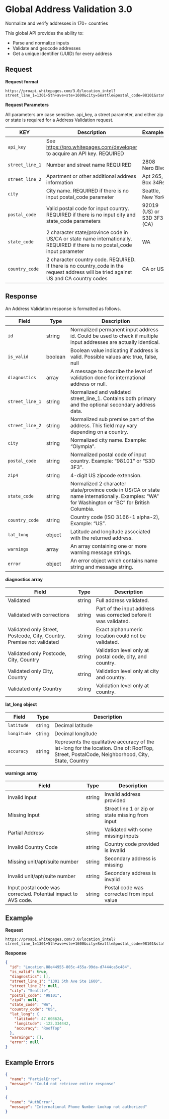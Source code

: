 # Global Address Validation 3.0

Normalize and verify addresses in 170+ countries

This global API provides the ability to:

  * Parse and normalize inputs
  * Validate and geocode addresses
  * Get a unique identifier (UUID) for every address

## Request

**Request format**

```
https://proapi.whitepages.com/3.0/location_intel?street_line_1=1301+5th+ave+ste+1600&city=Seattle&postal_code=98101&state_code=WA&country_code=US&api_key=KEYVAL
```

**Request Parameters**

All parameters are case sensitive. api_key, a street parameter, and either zip or state is required for a Address Validation request.

| KEY     | Description | Examples |
| ------- | ---- | ---- |
| `api_key` | See https://pro.whitepages.com/developer to acquire an API key. REQUIRED | |
| `street_line_1` | Number and street name REQUIRED | 2808 Nero Blvd |
| `street_line_2` | Apartment or other additional address information | Apt 265, Box 34Rs |
| `city` | City name. REQUIRED if there is no input postal_code parameter | Seattle, New York |
| `postal_code` | Valid postal code for input country. REQUIRED if there is no input city and state_code parameters | 92019 (US) or S3D 3F3 (CA) |
| `state_code` | 2 character state/province code in US/CA or state name internationally. REQUIRED if there is no postal_code input parameter | WA |
| `country_code` | 2 character country code. REQUIRED. If there is no country_code in the request address will be tried against US and CA country codes | CA or US |


## Response

An Address Validation response is formatted as follows.

| Field     | Type | Description |
| ------- | ---- | ---- |
| `id` | string | Normalized permanent input address id. Could be used to check if multiple input addresses are actually identical. |
| `is_valid` | boolean | Boolean value indicating if address is valid. Possible values are: true, false, null |
| `diagnostics` | array | A message to describe the level of validation done for international address or null. |
| `street_line_1` | string | Normalized and validated street_line_1. Contains both primary and the optional secondary address data. |
| `street_line_2` | string | Normalized sub premise part of the address. This field may vary depending on a country. |
| `city` | string | Normalized city name. Example: “Olympia”. |
| `postal_code` | string | Normalized postal code of input country. Example: “98101” or “S3D 3F3”. |
| `zip4` | string | 4-digit US zipcode extension. |
| `state_code` | string | Normalized 2 character state/province code in US/CA or state name internationally. Examples: “WA” for Washington or “BC” for British Columbia. |
| `country_code` | string | Country code (ISO 3166-1 alpha-2), Example: “US”. |
| `lat_long` | object | Latitude and longitude associated with the returned address. |
| `warnings` | array | An array containing one or more warning message strings. |
| `error` | object | An error object which contains name string and message string. |

**diagnostics array**

| Field | Type | Description |
| ------- | ---- | ---- |
| Validated | string | Full address validated. |
| Validated with corrections | string | Part of the input address was corrected before it was validated. |
| Validated only Street, Postcode, City, Country. Premise not validated | string | Exact alphanumeric location could not be validated. |
| Validated only Postcode, City, Country | string | Validation level only at postal code, city, and country. |
| Validated only City, Country | string | Validation level only at city and country. |
| Validated only Country | string | Validation level only at country. |

**lat_long object**

| Field   | Type | Description |
| ------- | ---- | ---- |
| `latitude` | string | Decimal latitude |
| `longitude` | string | Decimal longitude |
| `accuracy` | string | Represents the qualitative accuracy of the lat-long for the location. One of: RoofTop, Street, PostalCode, Neighborhood, City, State, Country |

**warnings array**

| Field | Type | Description |
| ------- | ---- | ---- |
| Invalid Input | string | Invalid address provided |
| Missing Input | string | Street line 1 or zip or state missing from input |
| Partial Address | string | Validated with some missing inputs |
| Invalid Country Code | string | Country code provided is invalid |
| Missing unit/apt/suite number | string | Secondary address is missing |
| Invalid unit/apt/suite number | string | Secondary address is invalid |
| Input postal code was corrected. Potential impact to AVS code. | string | Postal code was corrected from input value |

## Example

**Request**

```
https://proapi.whitepages.com/3.0/location_intel?street_line_1=1301+5th+ave+ste+1600&city=Seattle&postal_code=98101&state_code=WA&country_code=US&api_key=KEYVAL
```

**Response**

```json
{
  "id": "Location.88e44955-805c-455a-99da-d7444ca5c484",
  "is_valid": true,
  "diagnostics": [],
  "street_line_1": "1301 5th Ave Ste 1600",
  "street_line_2": null,
  "city": "Seattle",
  "postal_code": "98101",
  "zip4": null,
  "state_code": "WA",
  "country_code": "US",
  "lat_long": {
    "latitude": 47.608624,
    "longitude": -122.334442,
    "accuracy": "RoofTop"
  },
  "warnings": [],
  "error": null
}
```

## Example Errors

```json
{
  "name": "PartialError",
  "message": "Could not retrieve entire response"
}
```

```json
{
  "name": "AuthError",
  "message": "International Phone Number Lookup not authorized"
}
```
